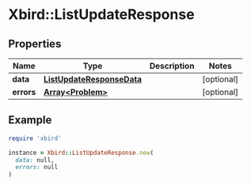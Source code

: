 # Xbird::ListUpdateResponse

## Properties

| Name | Type | Description | Notes |
| ---- | ---- | ----------- | ----- |
| **data** | [**ListUpdateResponseData**](ListUpdateResponseData.md) |  | [optional] |
| **errors** | [**Array&lt;Problem&gt;**](Problem.md) |  | [optional] |

## Example

```ruby
require 'xbird'

instance = Xbird::ListUpdateResponse.new(
  data: null,
  errors: null
)
```

